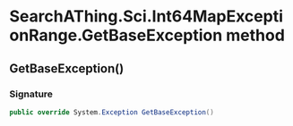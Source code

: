 # SearchAThing.Sci.Int64MapExceptionRange.GetBaseException method
## GetBaseException()
### Signature
```csharp
public override System.Exception GetBaseException()
```
